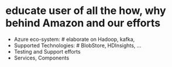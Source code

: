 
 # educate user of all the how, why behind Amazon and our efforts

- Azure eco-system: # elaborate on Hadoop, kafka,
- Supported Technologies:  # BlobStore, HDInsights, ...
- Testing and Support efforts
- Services, Components
